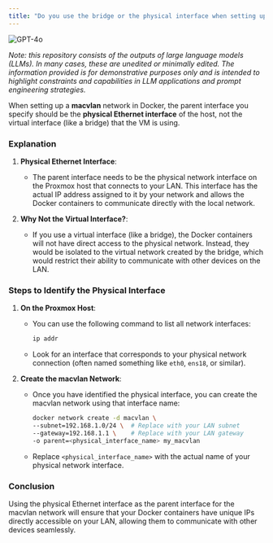 ```yaml
---
title: "Do you use the bridge or the physical interface when setting up Mac VLAN"
---
```

![GPT-4o](https://img.shields.io/badge/GPT--4o-3333FF?style=for-the-badge&logo=openai&logoColor=white)



*Note: this repository consists of the outputs of large language models (LLMs). In many cases, these are unedited or minimally edited. The information provided is for demonstrative purposes only and is intended to highlight constraints and capabilities in LLM applications and prompt engineering strategies.*


When setting up a **macvlan** network in Docker, the parent interface you specify should be the **physical Ethernet interface** of the host, not the virtual interface (like a bridge) that the VM is using.

### Explanation

1. **Physical Ethernet Interface**:
   - The parent interface needs to be the physical network interface on the Proxmox host that connects to your LAN. This interface has the actual IP address assigned to it by your network and allows the Docker containers to communicate directly with the local network.

2. **Why Not the Virtual Interface?**:
   - If you use a virtual interface (like a bridge), the Docker containers will not have direct access to the physical network. Instead, they would be isolated to the virtual network created by the bridge, which would restrict their ability to communicate with other devices on the LAN.

### Steps to Identify the Physical Interface

1. **On the Proxmox Host**:
   - You can use the following command to list all network interfaces:
     ```bash
     ip addr
     ```
   - Look for an interface that corresponds to your physical network connection (often named something like `eth0`, `ens18`, or similar).

2. **Create the macvlan Network**:
   - Once you have identified the physical interface, you can create the macvlan network using that interface name:
     ```bash
     docker network create -d macvlan \
     --subnet=192.168.1.0/24 \  # Replace with your LAN subnet
     --gateway=192.168.1.1 \    # Replace with your LAN gateway
     -o parent=<physical_interface_name> my_macvlan
     ```
   - Replace `<physical_interface_name>` with the actual name of your physical network interface.

### Conclusion

Using the physical Ethernet interface as the parent interface for the macvlan network will ensure that your Docker containers have unique IPs directly accessible on your LAN, allowing them to communicate with other devices seamlessly.